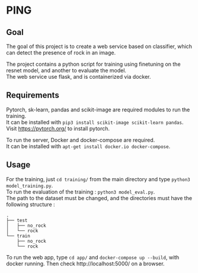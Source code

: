# PING

## Goal

The goal of this project is to create a web service based on classifier, which can detect the presence of rock in an image.

The project contains a python script for training using finetuning on the resnet model, and another to evaluate the model.\
The web service use flask, and is containerized via docker.

## Requirements

Pytorch, sk-learn, pandas and scikit-image are required modules to run the training.\
It can be installed with `pip3 install scikit-image scikit-learn pandas`.\
Visit https://pytorch.org/ to install pytorch.

To run the server, Docker and docker-compose are required.\
It can be installed with `apt-get install docker.io docker-compose`.

## Usage

For the training, just `cd training/` from the main directory and type `python3 model_training.py`.\
To run the evaluation of the training : `python3 model_eval.py`.\
The path to the dataset must be changed, and the directories must have the following structure :
```
.
├── test
│   ├── no_rock
│   └── rock
└── train
    ├── no_rock
    └── rock
```
To run the web app, type `cd app/` and `docker-compose up --build`, with docker running. Then check http://localhost:5000/ on a browser.
